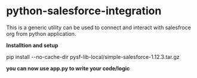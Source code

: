 # python-salesforce-integration
This is a generic utility can be used to connect and interact with salesfroce org from python application.

**Installtion and setup**

pip install --no-cache-dir pysf-lib-local/simple-salesforce-1.12.3.tar.gz

**you can now use app.py to write your code/logic** 
